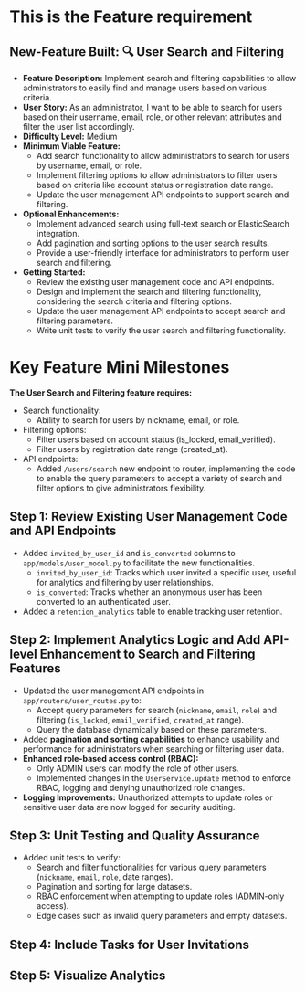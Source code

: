 # This is the Feature requirement
## New-Feature Built:  🔍 User Search and Filtering

- **Feature Description:** Implement search and filtering capabilities to allow administrators to easily find and manage users based on various criteria.
- **User Story:** As an administrator, I want to be able to search for users based on their username, email, role, or other relevant attributes and filter the user list accordingly.
- **Difficulty Level:** Medium
- **Minimum Viable Feature:**
  - Add search functionality to allow administrators to search for users by username, email, or role.
  - Implement filtering options to allow administrators to filter users based on criteria like account status or registration date range.
  - Update the user management API endpoints to support search and filtering.
- **Optional Enhancements:**
  - Implement advanced search using full-text search or ElasticSearch integration.
  - Add pagination and sorting options to the user search results.
  - Provide a user-friendly interface for administrators to perform user search and filtering.
- **Getting Started:**
  - Review the existing user management code and API endpoints.
  - Design and implement the search and filtering functionality, considering the search criteria and filtering options.
  - Update the user management API endpoints to accept search and filtering parameters.
  - Write unit tests to verify the user search and filtering functionality.


# Key Feature Mini Milestones

**The User Search and Filtering feature requires:**
- Search functionality:
    - Ability to search for users by nickname, email, or role.
- Filtering options:
    - Filter users based on account status (is_locked, email_verified).
    - Filter users by registration date range (created_at).
- API endpoints:
    - Added `/users/search` new endpoint to router, implementing the code to enable the query parameters to accept a variety of search and filter options to give administrators flexibility. 

## Step 1: Review Existing User Management Code and API Endpoints
- Added `invited_by_user_id` and `is_converted` columns to `app/models/user_model.py` to facilitate the new functionalities. 
    - `invited_by_user_id`: Tracks which user invited a specific user, useful for analytics and filtering by user relationships.  
    - `is_converted`: Tracks whether an anonymous user has been converted to an authenticated user. 
- Added a `retention_analytics` table to enable tracking user retention.

## Step 2: Implement Analytics Logic and Add API-level Enhancement to Search and Filtering Features
- Updated the user management API endpoints in `app/routers/user_routes.py` to:
    - Accept query parameters for search (`nickname`, `email`, `role`) and filtering (`is_locked`, `email_verified`, `created_at` range).
    - Query the database dynamically based on these parameters.
- Added **pagination and sorting capabilities** to enhance usability and performance for administrators when searching or filtering user data.
- **Enhanced role-based access control (RBAC):**
    - Only ADMIN users can modify the role of other users. 
    - Implemented changes in the `UserService.update` method to enforce RBAC, logging and denying unauthorized role changes.
- **Logging Improvements:** Unauthorized attempts to update roles or sensitive user data are now logged for security auditing.

## Step 3: Unit Testing and Quality Assurance
- Added unit tests to verify:
    - Search and filter functionalities for various query parameters (`nickname`, `email`, `role`, date ranges).
    - Pagination and sorting for large datasets.
    - RBAC enforcement when attempting to update roles (ADMIN-only access).
    - Edge cases such as invalid query parameters and empty datasets.

## Step 4: Include Tasks for User Invitations

## Step 5: Visualize Analytics
